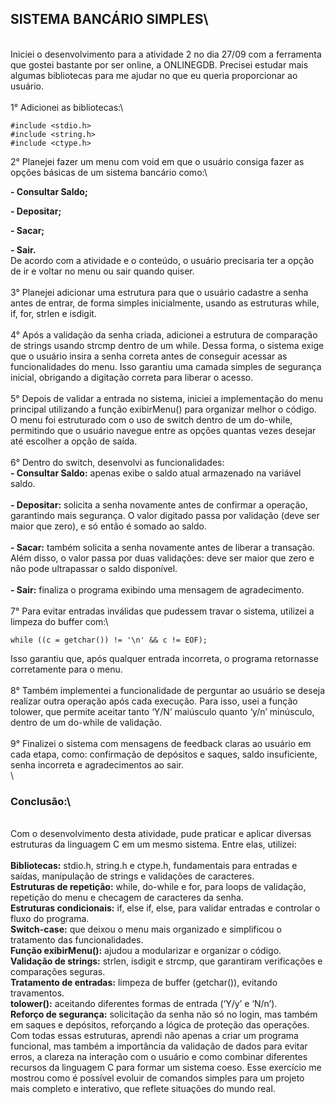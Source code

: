 ## SISTEMA BANCÁRIO SIMPLES\
\
Iniciei o desenvolvimento para a atividade 2 no dia 27/09 com a ferramenta que gostei bastante por ser online, a ONLINEGDB. Precisei estudar mais algumas bibliotecas para me ajudar no que eu queria proporcionar ao usuário.\
\
1° Adicionei as bibliotecas:\
```
#include <stdio.h>
#include <string.h>
#include <ctype.h>
```

2° Planejei fazer um menu com void em que o usuário consiga fazer as opções básicas de um sistema bancário como:\

**- Consultar Saldo;**

**- Depositar;**

**- Sacar;**

**- Sair.**
\
De acordo com a atividade e o conteúdo, o usuário precisaria ter a opção de ir e voltar no menu ou sair quando quiser.\
\
3° Planejei adicionar uma estrutura para que o usuário cadastre a senha antes de entrar, de forma simples inicialmente, usando as estruturas while, if, for, strlen e isdigit.\
\
4° Após a validação da senha criada, adicionei a estrutura de comparação de strings usando strcmp dentro de um while. Dessa forma, o sistema exige que o usuário insira a senha correta antes de conseguir acessar as funcionalidades do menu. Isso garantiu uma camada simples de segurança inicial, obrigando a digitação correta para liberar o acesso.\
\
5° Depois de validar a entrada no sistema, iniciei a implementação do menu principal utilizando a função exibirMenu() para organizar melhor o código. O menu foi estruturado com o uso de switch dentro de um do-while, permitindo que o usuário navegue entre as opções quantas vezes desejar até escolher a opção de saída.\
\
6° Dentro do switch, desenvolvi as funcionalidades:
\
**- Consultar Saldo:** apenas exibe o saldo atual armazenado na variável saldo.\
\
**- Depositar:** solicita a senha novamente antes de confirmar a operação, garantindo mais segurança. O valor digitado passa por validação (deve ser maior que zero), e só então é somado ao saldo.\
\
**- Sacar:** também solicita a senha novamente antes de liberar a transação. Além disso, o valor passa por duas validações: deve ser maior que zero e não pode ultrapassar o saldo disponível.\
\
**- Sair:** finaliza o programa exibindo uma mensagem de agradecimento.\
\
7° Para evitar entradas inválidas que pudessem travar o sistema, utilizei a limpeza do buffer com:\
```
while ((c = getchar()) != '\n' && c != EOF);
```
Isso garantiu que, após qualquer entrada incorreta, o programa retornasse corretamente para o menu.\
\
8° Também implementei a funcionalidade de perguntar ao usuário se deseja realizar outra operação após cada execução. Para isso, usei a função tolower, que permite aceitar tanto ‘Y/N’ maiúsculo quanto ‘y/n’ minúsculo, dentro de um do-while de validação.\
\
9° Finalizei o sistema com mensagens de feedback claras ao usuário em cada etapa, como: confirmação de depósitos e saques, saldo insuficiente, senha incorreta e agradecimentos ao sair.\
\
### Conclusão:\
\
Com o desenvolvimento desta atividade, pude praticar e aplicar diversas estruturas da linguagem C em um mesmo sistema. Entre elas, utilizei:\
\
**Bibliotecas:** stdio.h, string.h e ctype.h, fundamentais para entradas e saídas, manipulação de strings e validações de caracteres.
\
**Estruturas de repetição:** while, do-while e for, para loops de validação, repetição do menu e checagem de caracteres da senha.
\
**Estruturas condicionais:** if, else if, else, para validar entradas e controlar o fluxo do programa.
\
**Switch-case:** que deixou o menu mais organizado e simplificou o tratamento das funcionalidades.
\
**Função exibirMenu():** ajudou a modularizar e organizar o código.
\
**Validação de strings:** strlen, isdigit e strcmp, que garantiram verificações e comparações seguras.
\
**Tratamento de entradas:** limpeza de buffer (getchar()), evitando travamentos.
\
**tolower():** aceitando diferentes formas de entrada (‘Y/y’ e ‘N/n’).
\
**Reforço de segurança:** solicitação da senha não só no login, mas também em saques e depósitos, reforçando a lógica de proteção das operações.
\
Com todas essas estruturas, aprendi não apenas a criar um programa funcional, mas também a importância da validação de dados para evitar erros, a clareza na interação com o usuário e como combinar diferentes recursos da linguagem C para formar um sistema coeso. Esse exercício me mostrou como é possível evoluir de comandos simples para um projeto mais completo e interativo, que reflete situações do mundo real.
